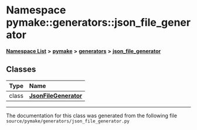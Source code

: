 
# Namespace pymake::generators::json\_file\_generator



[**Namespace List**](namespaces.md) **>** [**pymake**](namespacepymake.md) **>** [**generators**](namespacepymake_1_1generators.md) **>** [**json\_file\_generator**](namespacepymake_1_1generators_1_1json__file__generator.md)















## Classes

| Type | Name |
| ---: | :--- |
| class | [**JsonFileGenerator**](classpymake_1_1generators_1_1json__file__generator_1_1JsonFileGenerator.md) <br> |














------------------------------
The documentation for this class was generated from the following file `source/pymake/generators/json_file_generator.py`